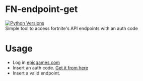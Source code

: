 # FN-endpoint-get
[![Python Versions](https://img.shields.io/badge/python-3.X.X-blue?labelColor=ffd343)](https://www.python.org/downloads/release/python-380/)  
Simple tool to access fortnite's API endpoints with an auth code

 # Usage
 - Log in [epicgames.com](https://www.epicgames.com)
 - Insert an auth code. [Get it from here](https://www.epicgames.com/id/api/redirect?clientId=3446cd72694c4a4485d81b77adbb2141&responseType=code)
 - Insert a valid endpoint.
